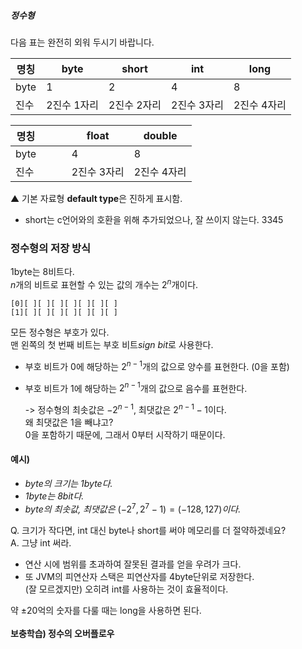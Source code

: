 ##### 정수형  
다음 표는 완전히 외워 두시기 바랍니다.



|명칭|byte|short|**int**|long|
|--|--|--|--|--|
|byte|1|2|4|8|
|진수|2진수 1자리|2진수 2자리|2진수 3자리|2진수 4자리|

|명칭|||float|double|
|--|--|--|--|--|
|byte|&nbsp;|&nbsp;|4|8|
|진수|&nbsp;|&nbsp;|2진수 3자리|2진수 4자리|

▲ 기본 자료형 **default type**은 진하게 표시함.

- short는 c언어와의 호환을 위해 추가되었으나, 잘 쓰이지 않는다.
3345
&nbsp;  
### 정수형의 저장 방식
1byte는 8비트다.  
$n$개의 비트로 표현할 수 있는 값의 개수는 $2^n$개이다.  

```
[0][ ][ ][ ][ ][ ][ ][ ]  
[1][ ][ ][ ][ ][ ][ ][ ]
```

모든 정수형은 부호가 있다.   
맨 왼쪽의 첫 번째 비트는 부호 비트*sign bit*로 사용한다.   

- 부호 비트가 0에 해당하는 $2^{n-1}$개의 값으로 양수를 표현한다. (0을 포함)
- 부호 비트가 1에 해당하는 $2^{n-1}$개의 값으로 음수를 표현한다.

	-> 정수형의 최솟값은 $- 2^{n-1}$, 최댓값은 $2^{n-1}-1$이다.  
	왜 최댓값은 1을 빼냐고?   
	0을 포함하기 때문에, 그래서 0부터 시작하기 때문이다.


#### 예시)
- *byte의 크기는 1byte다.*
- *1byte는 8bit다.*
- *byte의 최솟값, 최댓값은* $(-2^7, 2^7-1) = (-128, 127)$*이다.*
&nbsp;  

Q. 크기가 작다면, int 대신 byte나 short를 써야 메모리를 더 절약하겠네요?  
A. 그냥 int 써라. 
- 연산 시에 범위를 초과하여 잘못된 결과를 얻을 우려가 크다.  
- 또 JVM의 피연산자 스택은 피연산자를 4byte단위로 저장한다.  
(잘 모르겠지만) 오히려 int를 사용하는 것이 효율적이다.

약 ±20억의 숫자를 다룰 때는 long을 사용하면 된다.  
&nbsp;  
**보충학습) 정수의 오버플로우**